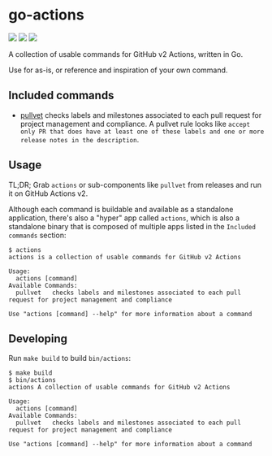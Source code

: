 # go-actions

[![](https://img.shields.io/docker/automated/variantdev/actions.svg)](https://hub.docker.com/r/variantdev/actions)
[![](https://img.shields.io/docker/pulls/variantdev/actions.svg)](https://hub.docker.com/r/variantdev/actions)
[![](https://img.shields.io/docker/stars/variantdev/actions.svg)](https://hub.docker.com/r/variantdev/actions)

A collection of usable commands for GitHub v2 Actions, written in Go. 

Use for as-is, or reference and inspiration of your own command.

## Included commands

- [pullvet](https://github.com/variantdev/go-actions/tree/master/cmd/pullvet) checks labels and milestones associated to each pull request for project management and compliance.
   A pullvet rule looks like `accept only PR that does have at least one of these labels and one or more release notes in the description`.

## Usage

TL;DR; Grab `actions` or sub-components like `pullvet` from releases and run it on GitHub Actions v2.

Although each command is buildable and available as a standalone application, there's also a "hyper" app called 
`actions`, which is also a standalone binary that is composed of multiple apps listed in the `Included commands` section:

```
$ actions
actions is a collection of usable commands for GitHub v2 Actions

Usage:
  actions [command]
Available Commands:
  pullvet	checks labels and milestones associated to each pull request for project management and compliance

Use "actions [command] --help" for more information about a command
```

## Developing

Run `make build` to build `bin/actions`:

```
$ make build
$ bin/actions
actions A collection of usable commands for GitHub v2 Actions

Usage:
  actions [command]
Available Commands:
  pullvet	checks labels and milestones associated to each pull request for project management and compliance

Use "actions [command] --help" for more information about a command
```
